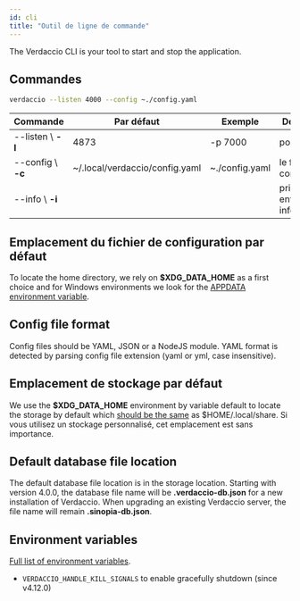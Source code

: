 ```yaml
---
id: cli
title: "Outil de ligne de commande"
---
```


The Verdaccio CLI is your tool to start and stop the application.

## Commandes

```bash
verdaccio --listen 4000 --config ~./config.yaml
```

| Commande           | Par défaut                     | Exemple        | Description                          |
| ------------------ | ------------------------------ | -------------- | ------------------------------------ |
| --listen \ **-l** | 4873                           | -p 7000        | port http                            |
| --config \ **-c** | ~/.local/verdaccio/config.yaml | ~./config.yaml | le fichier de configuration          |
| --info \ **-i**   |                                |                | prints local environment information |

## Emplacement du fichier de configuration par défaut

To locate the home directory, we rely on **$XDG_DATA_HOME** as a first choice and for Windows environments we look for the [APPDATA environment variable](https://www.howtogeek.com/318177/what-is-the-appdata-folder-in-windows/).

## Config file format

Config files should be YAML, JSON or a NodeJS module. YAML format is detected by parsing config file extension (yaml or yml, case insensitive).

## Emplacement de stockage par défaut

We use the **$XDG_DATA_HOME** environment by variable default to locate the storage by default which [should be the same](https://askubuntu.com/questions/538526/is-home-local-share-the-default-value-for-xdg-data-home-in-ubuntu-14-04) as $HOME/.local/share. Si vous utilisez un stockage personnalisé, cet emplacement est sans importance.

## Default database file location

The default database file location is in the storage location. Starting with version 4.0.0, the database file name will be **.verdaccio-db.json** for a new installation of Verdaccio. When upgrading an existing Verdaccio server, the file name will remain **.sinopia-db.json**.

## Environment variables

[Full list of environment variables](https://github.com/verdaccio/verdaccio/blob/master/docs/env.variables.md).

* `VERDACCIO_HANDLE_KILL_SIGNALS` to enable gracefully shutdown (since v4.12.0)